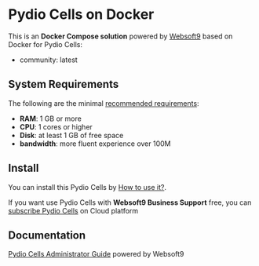 # Pydio Cells on Docker  

This is an **Docker Compose solution** powered by [Websoft9](https://www.websoft9.com) based on Docker for Pydio Cells:


 - community:  latest


## System Requirements

The following are the minimal [recommended requirements](https://hub.docker.com/r/pydio/cells):

* **RAM**: 1 GB or more
* **CPU**: 1 cores or higher
* **Disk**: at least 1 GB of free space
* **bandwidth**: more fluent experience over 100M  

## Install

You can install this Pydio Cells by [How to use it?](https://github.com/Websoft9/docker-library#how-to-use-it).   

If you want use Pydio Cells with **Websoft9 Business Support** free, you can [subscribe Pydio Cells](https://www.websoft9.com/apps) on Cloud platform

## Documentation

[Pydio Cells Administrator Guide](https://support.websoft9.com/docs/pydio) powered by Websoft9